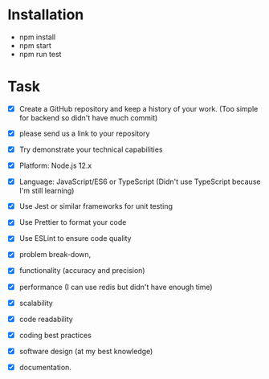 # Installation
- npm install
- npm start
- npm run test

# Task

- [x] Create a GitHub repository and keep a history of your work. (Too simple for backend so didn't have much commit) 
 
- [x] please send us a link to your repository

- [x] Try demonstrate your technical capabilities

- [x] Platform: Node.js 12.x

- [x] Language: JavaScript/ES6 or TypeScript (Didn't use TypeScript because I'm still learning)

- [x] Use Jest or similar frameworks for unit testing

- [x] Use Prettier to format your code

- [x]  Use ESLint to ensure code quality

- [x] problem break-down, 

- [x] functionality (accuracy and precision)

- [x] performance (I can use redis but didn't have enough time) 

- [x] scalability

- [x] code readability

- [x] coding best practices

- [x] software design (at my best knowledge) 

- [x] documentation.


